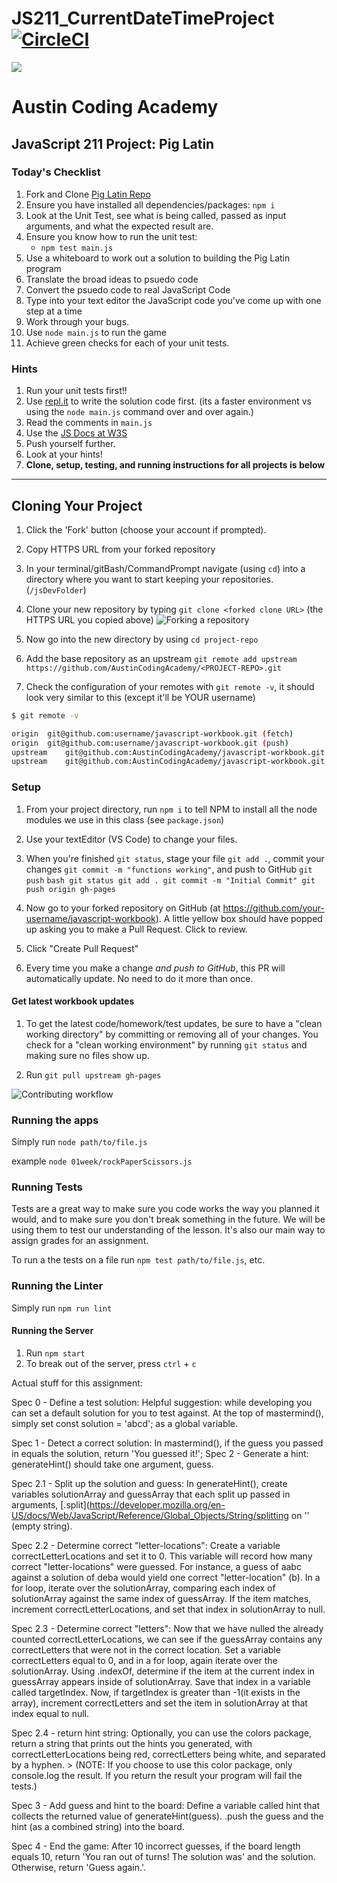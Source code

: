# JS211_CurrentDateTimeProject[![CircleCI](https://circleci.com/gh/AustinCodingAcademy/javascript-workbook/tree/gh-pages.svg?style=svg)](https://circleci.com/gh/AustinCodingAcademy/javascript-workbook/tree/gh-pages)

![](http://en.gravatar.com/userimage/107370100/a08594145564536138dfaaf072c7b241.png)

# Austin Coding Academy

## JavaScript 211 Project: Pig Latin

### Today's Checklist

1. Fork and Clone [Pig Latin Repo](https://github.com/AustinCodingAcademy/JS211_PigLatinProject.git)
1. Ensure you have installed all dependencies/packages: `npm i`
1. Look at the Unit Test, see what is being called, passed as input arguments, and what the expected result are.
1. Ensure you know how to run the unit test:
   - `npm test main.js`
1. Use a whiteboard to work out a solution to building the Pig Latin program
1. Translate the broad ideas to psuedo code
1. Convert the psuedo code to real JavaScript Code
1. Type into your text editor the JavaScript code you've come up with one step at a time
1. Work through your bugs.
1. Use `node main.js` to run the game
1. Achieve green checks for each of your unit tests.

### Hints

1. Run your unit tests first!!
1. Use [repl.it](https://www.repl.it) to write the solution code first. (its a faster environment vs using the `node main.js` command over and over again.)
1. Read the comments in `main.js`
1. Use the [JS Docs at W3S](https://www.w3schools.com/jsref/jsref_split.asp)
1. Push yourself further.
1. Look at your hints!
1. **Clone, setup, testing, and running instructions for all projects is below**

---

## Cloning Your Project

1. Click the 'Fork' button (choose your account if prompted).
1. Copy HTTPS URL from your forked repository
1. In your terminal/gitBash/CommandPrompt navigate (using `cd`) into a directory where you want to start keeping your repositories. (`/jsDevFolder`)
1. Clone your new repository by typing `git clone <forked clone URL>` (the HTTPS
   URL you copied above)
   ![Forking a repository](https://docs.google.com/drawings/d/1tYsLHaLo8JRdp0xC1EZrAo0o9Wvv4S5AD937cokVOBk/pub?w=960&h=720)
1. Now go into the new directory by using `cd project-repo`

1. Add the base repository as an upstream
   `git remote add upstream https://github.com/AustinCodingAcademy/<PROJECT-REPO>.git`

1. Check the configuration of your remotes with `git remote -v`, it should look
   very similar to this (except it'll be YOUR username)

```bash
$ git remote -v

origin  git@github.com:username/javascript-workbook.git (fetch)
origin  git@github.com:username/javascript-workbook.git (push)
upstream    git@github.com:AustinCodingAcademy/javascript-workbook.git (fetch)
upstream    git@github.com:AustinCodingAcademy/javascript-workbook.git (push)
```

### Setup

1. From your project directory, run `npm i` to tell NPM to install all the
   node modules we use in this class (see `package.json`)
1. Use your textEditor (VS Code) to change your files.
1. When you're finished `git status`, stage your file `git add .`, commit your changes `git commit -m "functions working"`, and push to
   GitHub `git push`
   `bash
 git status
 git add .
 git commit -m "Initial Commit"
 git push origin gh-pages
 `

1. Now go to your forked repository on GitHub (at
   https://github.com/your-username/javascript-workbook). A little yellow box
   should have popped up asking you to make a Pull Request. Click to review.

1. Click "Create Pull Request"

1. Every time you make a change _and push to GitHub_, this PR will automatically
   update. No need to do it more than once.

#### Get latest workbook updates

1. To get the latest code/homework/test updates, be sure to have a "clean
   working directory" by committing or removing all of your changes. You check for
   a "clean working environment" by running `git status` and making sure no files
   show up.

1. Run `git pull upstream gh-pages`

![Contributing workflow](https://docs.google.com/drawings/d/1WeKQxOHgPKfwjy_eKtlJO62Fu4XTCWFeqkAh1oIqICM/pub?w=960&h=720)

### Running the apps

Simply run `node path/to/file.js`

example `node 01week/rockPaperScissors.js`

### Running Tests

Tests are a great way to make sure you code works the way you planned it would,
and to make sure you don't break something in the future. We will be using them
to test our understanding of the lesson. It's also our main way to assign grades
for an assignment.

To run a the tests on a file run `npm test path/to/file.js`, etc.

### Running the Linter

Simply run `npm run lint`

#### Running the Server

1. Run `npm start`
1. To break out of the server, press `ctrl` + `c`

Actual stuff for this assignment:

Spec 0 - Define a test solution: Helpful suggestion: while developing you can set a default solution for you to test against. At the top of mastermind(), simply set const solution = 'abcd'; as a global variable.

Spec 1 - Detect a correct solution: In mastermind(), if the guess you passed in equals the solution, return 'You guessed it!'; Spec 2 - Generate a hint: generateHint() should take one argument, guess.

Spec 2.1 - Split up the solution and guess: In generateHint(), create variables solutionArray and guessArray that each split up passed in arguments, [.split](https://developer.mozilla.org/en-US/docs/Web/JavaScript/Reference/Global_Objects/String/splitting on '' (empty string).

Spec 2.2 - Determine correct "letter-locations": Create a variable correctLetterLocations and set it to 0. This variable will record how many correct "letter-locations" were guessed. For instance, a guess of aabc against a solution of deba would yield one correct "letter-location" (b). In a for loop, iterate over the solutionArray, comparing each index of solutionArray against the same index of guessArray. If the item matches, increment correctLetterLocations, and set that index in solutionArray to null.

Spec 2.3 - Determine correct "letters": Now that we have nulled the already counted correctLetterLocations, we can see if the guessArray contains any correctLetters that were not in the correct location. Set a variable correctLetters equal to 0, and in a for loop, again iterate over the solutionArray. Using .indexOf, determine if the item at the current index in guessArray appears inside of solutionArray. Save that index in a variable called targetIndex. Now, if targetIndex is greater than -1(it exists in the array), increment correctLetters and set the item in solutionArray at that index equal to null.

Spec 2.4 - return hint string: Optionally, you can use the colors package, return a string that prints out the hints you generated, with correctLetterLocations being red, correctLetters being white, and separated by a hyphen. > (NOTE: If you choose to use this color package, only console.log the result. If you return the result your program will fail the tests.)

Spec 3 - Add guess and hint to the board: Define a variable called hint that collects the returned value of generateHint(guess). .push the guess and the hint (as a combined string) into the board.

Spec 4 - End the game: After 10 incorrect guesses, if the board length equals 10, return 'You ran out of turns! The solution was' and the solution. Otherwise, return 'Guess again.'.
